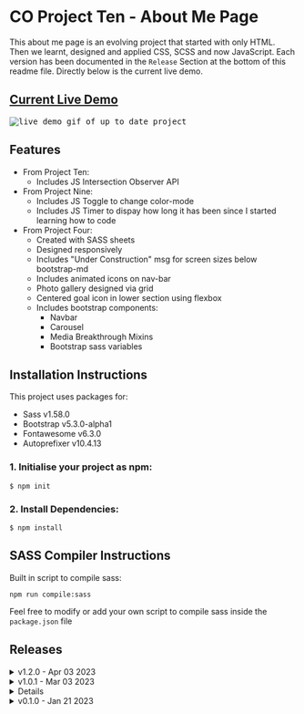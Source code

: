 # CO Project Ten - About Me Page
This about me page is an evolving project that started with only HTML. Then we learnt, designed and applied CSS, SCSS and now JavaScript. Each version has been documented in the `Release` Section at the bottom of this readme file. Directly below is the current live demo.

## <a href="https://daryldelrosario.github.io/co-proevo_aboutme/">Current Live Demo</a>

<kbd><img src="./assets/vid/pro-ten_ld.gif" alt="live demo gif of up to date project">

## Features
- From Project Ten:
    - Includes JS Intersection Observer API
- From Project Nine:
    - Includes JS Toggle to change color-mode
    - Includes JS Timer to dispay how long it has been since I started learning how to code
- From Project Four:
    - Created with SASS sheets
    - Designed responsively
    - Includes "Under Construction" msg for screen sizes below bootstrap-md
    - Includes animated icons on nav-bar
    - Photo gallery designed via grid
    - Centered goal icon in lower section using flexbox
    - Includes bootstrap components:
        - Navbar
        - Carousel
        - Media Breakthrough Mixins
        - Bootstrap sass variables

## Installation Instructions
This project uses packages for:  
- Sass v1.58.0
- Bootstrap v5.3.0-alpha1
- Fontawesome v6.3.0
- Autoprefixer v10.4.13

### 1. Initialise your project as npm:
```
$ npm init
```

### 2. Install Dependencies:
```
$ npm install
```

## SASS Compiler Instructions
Built in script to compile sass:
```
npm run compile:sass
```

Feel free to modify or add your own script to compile sass inside the <code>package.json</code> file

## Releases
<details>
    <summary>v1.2.0 - Apr 03 2023</summary>   
    
- Project Nine:
    - Extension from v1.0.0 
    - Required implementation of javascript
    - Check full release details <a href="https://github.com/daryldelrosario/co-pronine_aboutme/releases/tag/v1.2.0">here</a>
</details>

<details>
    <summary>v1.0.1 - Mar 03 2023</summary>

- Fixed carousel bug
- Full details <a href="https://github.com/daryldelrosario/co-aboutme_pro-four/releases/tag/v1.0.1">here
</details>

<details>
    <summary>v1.0.0 - Feb 18 2023</summary>

- Project Four:
    - Extension from v0.1.0
    - Required two additions from a given five source
    - Check full requirements and release details <a href="https://github.com/daryldelrosario/co-aboutme_pro-four/releases/tag/v1.0.0">here</a>
</details>

<details>
    <summary>v0.1.0 - Jan 21 2023</summary>

- Project One:
    - First design using HTML only with in-line CSS
    - Check out full release notes <a href="https://github.com/daryldelrosario/co-aboutme_pro-four/releases/tag/v0.1.0">here</a>
</details>
